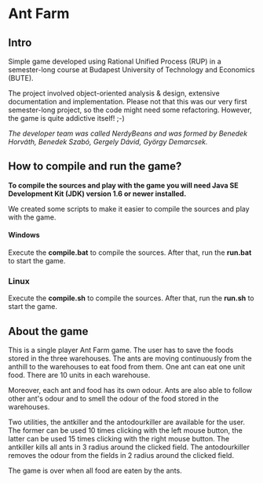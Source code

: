 # Ant Farm

## Intro
Simple game developed using Rational Unified Process (RUP) in a semester-long course at Budapest University of Technology and Economics (BUTE).

The project involved object-oriented analysis & design, extensive documentation and implementation. Please not that this was our very first semester-long project, so the code might need some refactoring. However, the game is quite addictive itself! ;-)

_The developer team was called *NerdyBeans* and was formed by Benedek Horváth, Benedek Szabó, Gergely Dávid, György Demarcsek._

## How to compile and run the game?

**To compile the sources and play with the game you will need Java SE Development Kit (JDK) version 1.6 or newer installed.**

We created some scripts to make it easier to compile the sources and play with the game.

#### Windows

Execute the **compile.bat** to compile the sources. After that, run the **run.bat** to start the game.

### Linux

Execute the **compile.sh** to compile the sources. After that, run the **run.sh** to start the game.

## About the game

This is a single player Ant Farm game. The user has to save the foods stored in the three warehouses. The ants are moving continuously from the anthill to the warehouses to eat food from them. One ant can eat one unit food. There are 10 units in each warehouse. 

Moreover, each ant and food has its own odour. Ants are also able to follow other ant's odour and to smell the odour of the food stored in the warehouses.

Two utilities, the antkiller and the antodourkiller are available for the user. The former can be used 10 times clicking with the left mouse button, the latter can be used 15 times clicking with the right mouse button. The antkiller kills all ants in 3 radius around the clicked field. The antodourkiller removes the odour from the fields in 2 radius around the clicked field.

The game is over when all food are eaten by the ants.
